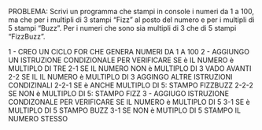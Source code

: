 PROBLEMA:
Scrivi un programma che stampi in console i numeri da 1 a 100, ma che per i multipli di 3 stampi “Fizz” al posto del numero e per i multipli di 5 stampi “Buzz”. Per i numeri che sono sia multipli di 3 che di 5 stampi “FizzBuzz”.

1 - CREO UN CICLO FOR CHE GENERA NUMERI DA 1 A 100
2 - AGGIUNGO UN ISTRUZIONE CONDIZIONALE PER VERIFICARE SE è IL NUMERO è MULTIPLO DI TRE
    2-1 SE IL NUMERO NON è MULTIPLO DI 3 VADO AVANTI 
        2-2 SE IL IL NUMERO è MULTIPLO DI 3 AGGINGO ALTRE ISTRUZIONI CONDIZINALI 
            2-2-1 SE è ANCHE MULTIPLO DI 5: STAMPO FIZZBUZZ
            2-2-2 SE NON è MULTIPLO DI 5: STAMPO FIZZ
3 - AGGIUGO ISTRUZIONE CONDIZONALE PER VERIFICARE SE IL NUMERO è MULTIPLO DI 5 
    3-1 SE è MULTIPLO DI 5 STAMPO BUZZ
    3-1 SE NON è MUTIPLO DI 5 STAMPO IL NUMERO STESSO
